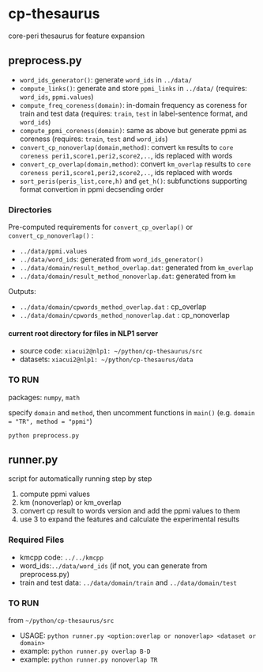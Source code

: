 # cp-thesaurus
core-peri thesaurus for feature expansion

## preprocess.py
- ```word_ids_generator()```: generate ```word_ids``` in ```../data/```
- ```compute_links()```: generate and store ```ppmi_links``` in ```../data/``` (requires: ```word_ids```, ```ppmi.values```)
- ```compute_freq_coreness(domain)```: in-domain frequency as coreness for train and test data (requires: ```train```, ```test``` in label-sentence format, and ```word_ids```)
- ```compute_ppmi_coreness(domain)```: same as above but generate ppmi as coreness (requires: ```train```, ```test``` and ```word_ids```)
- ```convert_cp_nonoverlap(domain,method)```: convert ```km``` results to ```core coreness peri1,score1,peri2,score2,..```, ids replaced with words
- ```convert_cp_overlap(domain,method)```: convert ```km_overlap``` results to ```core coreness peri1,score1,peri2,score2,..```, ids replaced with words
- ```sort_peris(peris_list,core,h)``` and ```get_h()```: subfunctions supporting format convertion in ppmi decsending order


### Directories
Pre-computed requirements for ```convert_cp_overlap()``` or ```convert_cp_nonoverlap()``` :
- ```../data/ppmi.values```
- ```../data/word_ids```: generated from ```word_ids_generator()```
- ```../data/domain/result_method_overlap.dat```: generated from ```km_overlap```
- ```../data/domain/result_method_nonoverlap.dat```: generated from ```km```

Outputs:
- ```../data/domain/cpwords_method_overlap.dat``` : cp_overlap
- ```../data/domain/cpwords_method_nonoverlap.dat``` : cp_nonoverlap

#### current root directory for files in NLP1 server
- source code: ```xiacui2@nlp1: ~/python/cp-thesaurus/src```
- datasets: ```xiacui2@nlp1: ~/python/cp-thesaurus/data```

### TO RUN
packages: ```numpy```, ```math```

specify ```domain``` and ```method```, then uncomment functions in ```main()``` (e.g. ```domain = "TR", method = "ppmi"```)

```python preprocess.py``` 

## runner.py
script for automatically running step by step
1. compute ppmi values
2. km (nonoverlap) or km_overlap
3. convert cp result to words version and add the ppmi values to them
4. use 3 to expand the features and calculate the experimental results

### Required Files
- kmcpp code: ```../../kmcpp```
- word_ids:```../data/word_ids``` (if not, you can generate from preprocess.py)
- train and test data: ```../data/domain/train``` and ```../data/domain/test```

### TO RUN
from ```~/python/cp-thesaurus/src```
- USAGE: ```python runner.py <option:overlap or nonoverlap> <dataset or domain>```
- example: ```python runner.py overlap B-D```
- example: ```python runner.py nonoverlap TR```
